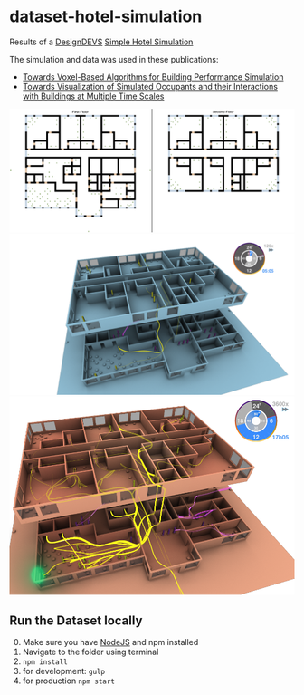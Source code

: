 dataset-hotel-simulation
=================================

Results of a [DesignDEVS](http://www.autodeskresearch.com/projects/designdevs) [Simple Hotel Simulation](https://git.autodesk.com/research-ee/designDEVS-hotel-simulation)

The simulation and data was used in these publications:

- [Towards Voxel-Based Algorithms for Building Performance Simulation](http://www.autodeskresearch.com/publications/voxelbasedbps)
- [Towards Visualization of Simulated Occupants and their Interactions with Buildings at Multiple Time Scales](http://www.autodeskresearch.com/publications/multitimescales)

![Floorplan](./public/img/floorplan.png)
![Screenshot1](./public/img/120x-Speedlines---Long-2-18-frame_66.png)
![Screenshot2](./public/img/3600x-Speedlines---Long-time_12_03-frame_291_v3.png)

## Run the Dataset locally
0. Make sure you have [NodeJS](http://nodejs.org) and npm installed
1. Navigate to the folder using terminal
1. `npm install`
2. for development: `gulp`
3. for production `npm start`
